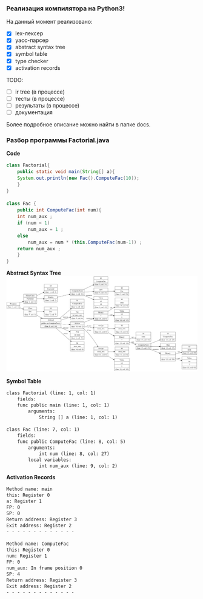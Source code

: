 ### Реализация компилятора на Python3! ###

На данный момент реализовано:

- [x] lex-лексер  
- [x] yacc-парсер  
- [x] abstract syntax tree  
- [x] symbol table
- [x] type checker
- [x] activation records

TODO:
- [ ] ir tree (в процессе)
- [ ] тесты (в процессе)
- [ ] результаты (в процессе)
- [ ] документация

Более подробное описание можно найти в папке docs.

### Разбор программы Factorial.java ###
**Code**
```java
class Factorial{
    public static void main(String[] a){
	System.out.println(new Fac().ComputeFac(10));
    }
}

class Fac {
    public int ComputeFac(int num){
	int num_aux ;
	if (num < 1)
	    num_aux = 1 ;
	else
	    num_aux = num * (this.ComputeFac(num-1)) ;
	return num_aux ;
    }
}
```


**Abstract Syntax Tree**
<img src="./docs/images/Factorial.png"/>  

**Symbol Table**
```
class Factorial (line: 1, col: 1)
    fields:
    func public main (line: 1, col: 1)
        arguments:
            String [] a (line: 1, col: 1)

class Fac (line: 7, col: 1)
    fields:
    func public ComputeFac (line: 8, col: 5)
        arguments:
            int num (line: 8, col: 27)
        local variables:
            int num_aux (line: 9, col: 2)
```

**Activation Records**

```
Method name: main
this: Register 0
a: Register 1
FP: 0
SP: 0
Return address: Register 3
Exit address: Register 2
- - - - - - - - - - - - -

Method name: ComputeFac
this: Register 0
num: Register 1
FP: 0
num_aux: In frame position 0
SP: 4
Return address: Register 3
Exit address: Register 2
- - - - - - - - - - - - -
```